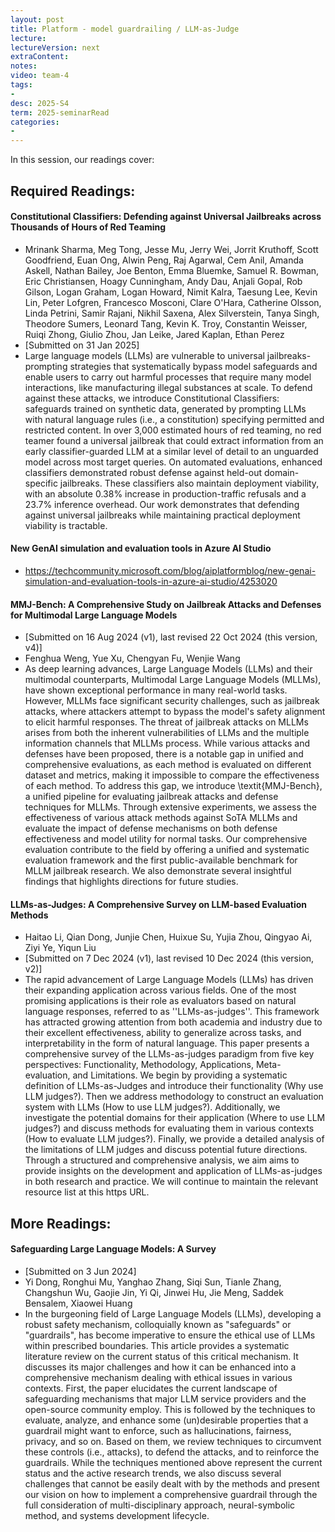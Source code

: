 ```yaml
---
layout: post
title: Platform - model guardrailing / LLM-as-Judge  
lecture: 
lectureVersion: next
extraContent: 
notes: 
video: team-4
tags:
- 
desc: 2025-S4
term: 2025-seminarRead
categories:
- 
---
```



In this session, our readings cover: 

## Required Readings: 

#### Constitutional Classifiers: Defending against Universal Jailbreaks across Thousands of Hours of Red Teaming
+ Mrinank Sharma, Meg Tong, Jesse Mu, Jerry Wei, Jorrit Kruthoff, Scott Goodfriend, Euan Ong, Alwin Peng, Raj Agarwal, Cem Anil, Amanda Askell, Nathan Bailey, Joe Benton, Emma Bluemke, Samuel R. Bowman, Eric Christiansen, Hoagy Cunningham, Andy Dau, Anjali Gopal, Rob Gilson, Logan Graham, Logan Howard, Nimit Kalra, Taesung Lee, Kevin Lin, Peter Lofgren, Francesco Mosconi, Clare O'Hara, Catherine Olsson, Linda Petrini, Samir Rajani, Nikhil Saxena, Alex Silverstein, Tanya Singh, Theodore Sumers, Leonard Tang, Kevin K. Troy, Constantin Weisser, Ruiqi Zhong, Giulio Zhou, Jan Leike, Jared Kaplan, Ethan Perez
+ [Submitted on 31 Jan 2025]
+ Large language models (LLMs) are vulnerable to universal jailbreaks-prompting strategies that systematically bypass model safeguards and enable users to carry out harmful processes that require many model interactions, like manufacturing illegal substances at scale. To defend against these attacks, we introduce Constitutional Classifiers: safeguards trained on synthetic data, generated by prompting LLMs with natural language rules (i.e., a constitution) specifying permitted and restricted content. In over 3,000 estimated hours of red teaming, no red teamer found a universal jailbreak that could extract information from an early classifier-guarded LLM at a similar level of detail to an unguarded model across most target queries. On automated evaluations, enhanced classifiers demonstrated robust defense against held-out domain-specific jailbreaks. These classifiers also maintain deployment viability, with an absolute 0.38% increase in production-traffic refusals and a 23.7% inference overhead. Our work demonstrates that defending against universal jailbreaks while maintaining practical deployment viability is tractable.

#### New GenAI simulation and evaluation tools in Azure AI Studio 
+ https://techcommunity.microsoft.com/blog/aiplatformblog/new-genai-simulation-and-evaluation-tools-in-azure-ai-studio/4253020


#### MMJ-Bench: A Comprehensive Study on Jailbreak Attacks and Defenses for Multimodal Large Language Models
+ [Submitted on 16 Aug 2024 (v1), last revised 22 Oct 2024 (this version, v4)]
+ Fenghua Weng, Yue Xu, Chengyan Fu, Wenjie Wang
+ As deep learning advances, Large Language Models (LLMs) and their multimodal counterparts, Multimodal Large Language Models (MLLMs), have shown exceptional performance in many real-world tasks. However, MLLMs face significant security challenges, such as jailbreak attacks, where attackers attempt to bypass the model's safety alignment to elicit harmful responses. The threat of jailbreak attacks on MLLMs arises from both the inherent vulnerabilities of LLMs and the multiple information channels that MLLMs process. While various attacks and defenses have been proposed, there is a notable gap in unified and comprehensive evaluations, as each method is evaluated on different dataset and metrics, making it impossible to compare the effectiveness of each method. To address this gap, we introduce \textit{MMJ-Bench}, a unified pipeline for evaluating jailbreak attacks and defense techniques for MLLMs. Through extensive experiments, we assess the effectiveness of various attack methods against SoTA MLLMs and evaluate the impact of defense mechanisms on both defense effectiveness and model utility for normal tasks. Our comprehensive evaluation contribute to the field by offering a unified and systematic evaluation framework and the first public-available benchmark for MLLM jailbreak research. We also demonstrate several insightful findings that highlights directions for future studies.



#### LLMs-as-Judges: A Comprehensive Survey on LLM-based Evaluation Methods
+ Haitao Li, Qian Dong, Junjie Chen, Huixue Su, Yujia Zhou, Qingyao Ai, Ziyi Ye, Yiqun Liu
+ [Submitted on 7 Dec 2024 (v1), last revised 10 Dec 2024 (this version, v2)]
+ The rapid advancement of Large Language Models (LLMs) has driven their expanding application across various fields. One of the most promising applications is their role as evaluators based on natural language responses, referred to as ''LLMs-as-judges''. This framework has attracted growing attention from both academia and industry due to their excellent effectiveness, ability to generalize across tasks, and interpretability in the form of natural language. This paper presents a comprehensive survey of the LLMs-as-judges paradigm from five key perspectives: Functionality, Methodology, Applications, Meta-evaluation, and Limitations. We begin by providing a systematic definition of LLMs-as-Judges and introduce their functionality (Why use LLM judges?). Then we address methodology to construct an evaluation system with LLMs (How to use LLM judges?). Additionally, we investigate the potential domains for their application (Where to use LLM judges?) and discuss methods for evaluating them in various contexts (How to evaluate LLM judges?). Finally, we provide a detailed analysis of the limitations of LLM judges and discuss potential future directions. Through a structured and comprehensive analysis, we aim aims to provide insights on the development and application of LLMs-as-judges in both research and practice. We will continue to maintain the relevant resource list at this https URL.


## More Readings: 


#### Safeguarding Large Language Models: A Survey
+  [Submitted on 3 Jun 2024]
+ Yi Dong, Ronghui Mu, Yanghao Zhang, Siqi Sun, Tianle Zhang, Changshun Wu, Gaojie Jin, Yi Qi, Jinwei Hu, Jie Meng, Saddek Bensalem, Xiaowei Huang
+ In the burgeoning field of Large Language Models (LLMs), developing a robust safety mechanism, colloquially known as "safeguards" or "guardrails", has become imperative to ensure the ethical use of LLMs within prescribed boundaries. This article provides a systematic literature review on the current status of this critical mechanism. It discusses its major challenges and how it can be enhanced into a comprehensive mechanism dealing with ethical issues in various contexts. First, the paper elucidates the current landscape of safeguarding mechanisms that major LLM service providers and the open-source community employ. This is followed by the techniques to evaluate, analyze, and enhance some (un)desirable properties that a guardrail might want to enforce, such as hallucinations, fairness, privacy, and so on. Based on them, we review techniques to circumvent these controls (i.e., attacks), to defend the attacks, and to reinforce the guardrails. While the techniques mentioned above represent the current status and the active research trends, we also discuss several challenges that cannot be easily dealt with by the methods and present our vision on how to implement a comprehensive guardrail through the full consideration of multi-disciplinary approach, neural-symbolic method, and systems development lifecycle.
